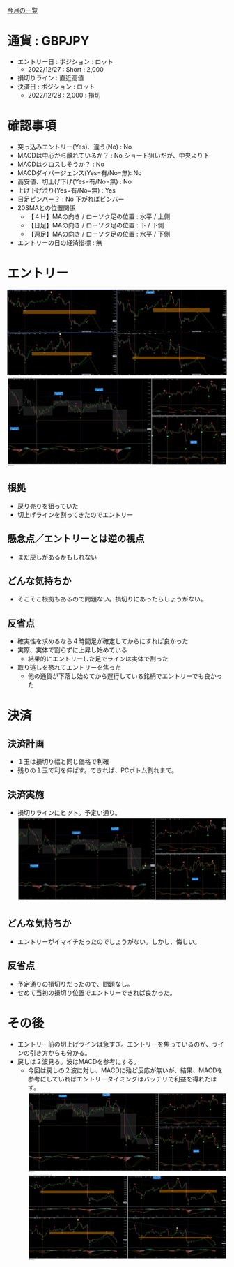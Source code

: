 [今月の一覧](../main.md)

# 通貨 : GBPJPY
- エントリー日 : ポジション : ロット
  - 2022/12/27 : Short : 2,000
- 損切りライン : 直近高値
- 決済日 : ポジション : ロット
  - 2022/12/28 : 2,000 : 損切

# 確認事項
- 突っ込みエントリー(Yes)、違う(No) : No
- MACDは中心から離れているか？      : No ショート狙いだが、中央より下
- MACDはクロスしそうか？            : No
- MACDダイバージェンス(Yes=有/No=無): No
- 高安値、切上げ下げ(Yes=有/No=無)  : No
- 上げ下げ渋り(Yes=有/No=無)        : Yes
- 日足ピンバー？                    : No 下がればピンバー
- 20SMAとの位置関係
  - 【４Ｈ】MAの向き / ローソク足の位置 : 水平 / 上側
  - 【日足】MAの向き / ローソク足の位置 : 下 / 下側
  - 【週足】MAの向き / ローソク足の位置 : 水平 / 下側
- エントリーの日の経済指標 : 無

# エントリー
![](img/2022-12-28-10-52-26.png)
![](img/2022-12-28-10-52-55.png)
## 根拠
- 戻り売りを狙っていた
- 切上げラインを割ってきたのでエントリー

## 懸念点／エントリーとは逆の視点
- まだ戻しがあるかもしれない

## どんな気持ちか
- そこそこ根拠もあるので問題ない。損切りにあったらしょうがない。

## 反省点
- 確実性を求めるなら４時間足が確定してからにすれば良かった
- 実際、実体で割らずに上昇し始めている
  - 結果的にエントリーした足でラインは実体で割った
- 取り逃しを恐れてエントリーを焦った
  - 他の通貨が下落し始めてから遅行している銘柄でエントリーでも良かった

# 決済
## 決済計画
- １玉は損切り幅と同じ価格で利確
- 残りの１玉で利を伸ばす。できれば、PCボトム割れまで。

## 決済実施
- 損切りラインにヒット。予定い通り。
![](img/2022-12-28-16-29-54.png)

## どんな気持ちか
- エントリーがイマイチだったのでしょうがない。しかし、悔しい。

## 反省点
- 予定通りの損切りだったので、問題なし。
- せめて当初の損切り位置でエントリーできれば良かった。

# その後
- エントリー前の切上げラインは急すぎ。エントリーを焦っているのが、ラインの引き方からも分かる。
- 戻しは２波見る。波はMACDを参考にする。
  - 今回は戻しの２波に対し、MACDに殆ど反応が無いが、結果、MACDを参考にしていればエントリータイミングはバッチリで利益を得れたはず。
![](img/2022-12-31-07-56-56.png)
![](img/2022-12-31-08-03-26.png)

